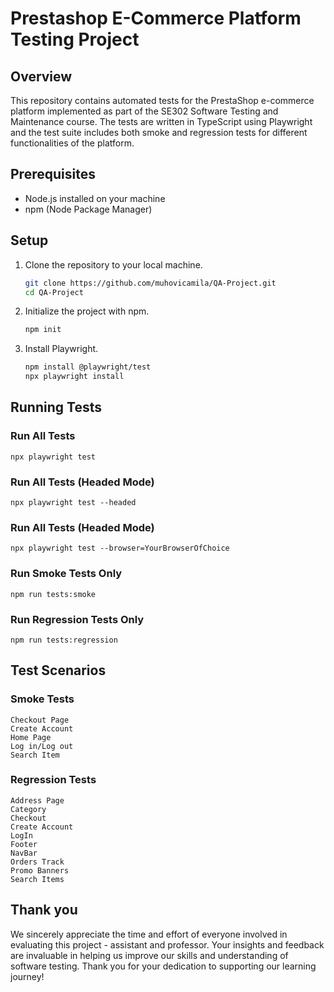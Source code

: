 # Prestashop E-Commerce Platform Testing Project

## Overview
This repository contains automated tests for the PrestaShop e-commerce platform implemented as part of the SE302 Software Testing and Maintenance course. The tests are written in TypeScript using Playwright and the test suite includes both smoke and regression tests for different functionalities of the platform.

## Prerequisites
- Node.js installed on your machine
- npm (Node Package Manager)

## Setup
1. Clone the repository to your local machine.
   ```bash
   git clone https://github.com/muhovicamila/QA-Project.git
   cd QA-Project

2. Initialize the project with npm.
    ```bash
    npm init

3. Install Playwright.
     ```bash
     npm install @playwright/test
     npx playwright install

## Running Tests

### Run All Tests 
    
    
    npx playwright test 

### Run All Tests (Headed Mode)
    
    
    npx playwright test --headed
    
### Run All Tests (Headed Mode)
   
    
    npx playwright test --browser=YourBrowserOfChoice
    
### Run Smoke Tests Only
   
    
    npm run tests:smoke
    
    
### Run Regression Tests Only
    
    
    npm run tests:regression
    

## Test Scenarios

### Smoke Tests
    Checkout Page
    Create Account
    Home Page
    Log in/Log out
    Search Item

### Regression Tests
    Address Page
    Category
    Checkout
    Create Account
    LogIn
    Footer
    NavBar
    Orders Track
    Promo Banners
    Search Items

## Thank you

We sincerely appreciate the time and effort of everyone involved in evaluating this project - assistant and professor. Your insights and feedback are invaluable in helping us improve our skills and understanding of software testing. Thank you for your dedication to supporting our learning journey!